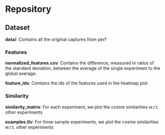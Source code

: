 # Repository


## Dataset
**data/**: Contains all the original captures from perf

### Features
**normalized_features.csv**: Contains the difference, measured in ratios of the standard deviation, between the average of the single experiment to the global average.

**feature_ids**: Contains the ids of the features used in the heatmap plot


### Similarity
**similarity_matrix**: For each experiment, we plot the cosine similarities w.r.t. other experiments

**examples.tlv**: For three sample experiments, we plot the cosine similarities w.r.t. other experiments

